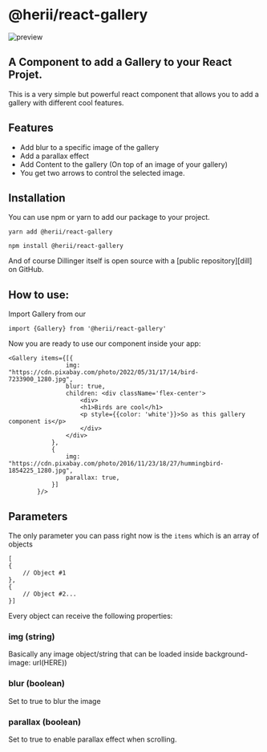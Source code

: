 # @herii/react-gallery

![preview](https://i.imgur.com/LFJeaaR.png)


## A Component to add a Gallery to your React Projet.


This is a very simple but powerful react component that allows you to add a gallery with different cool features.

## Features

- Add blur to a specific image of the gallery
- Add a parallax effect
- Add Content to the gallery (On top of an image of your gallery)
- You get two arrows to control the selected image.

## Installation

You can use npm or yarn to add our package to your project.

    yarn add @herii/react-gallery
    
    npm install @herii/react-gallery

And of course Dillinger itself is open source with a [public repository][dill]
 on GitHub.

## How to use:

Import Gallery from our 

    import {Gallery} from '@herii/react-gallery'

Now you are ready to use our component inside your app:

    <Gallery items={[{
                    img: "https://cdn.pixabay.com/photo/2022/05/31/17/14/bird-7233900_1280.jpg",
                    blur: true,
                    children: <div className='flex-center'>
                        <div>
                        <h1>Birds are cool</h1>
                        <p style={{color: 'white'}}>So as this gallery component is</p>
                        </div>
                    </div>
                }, 
                {
                    img: "https://cdn.pixabay.com/photo/2016/11/23/18/27/hummingbird-1854225_1280.jpg",
                    parallax: true,
                }]
            }/>


## Parameters

The only parameter you can pass right now is the `items` which is an array  of objects

    [
    {
        // Object #1
    },
    {
        // Object #2...
    }]


Every object can receive the following properties:

### img (string)
Basically any image object/string that can be loaded inside background-image: url(HERE))

### blur (boolean)
Set to true to blur the image
### parallax (boolean)
Set to true to enable parallax effect when scrolling.

